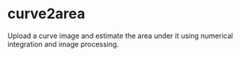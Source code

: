 # curve2area
Upload a curve image and estimate the area under it using numerical integration and image processing.
